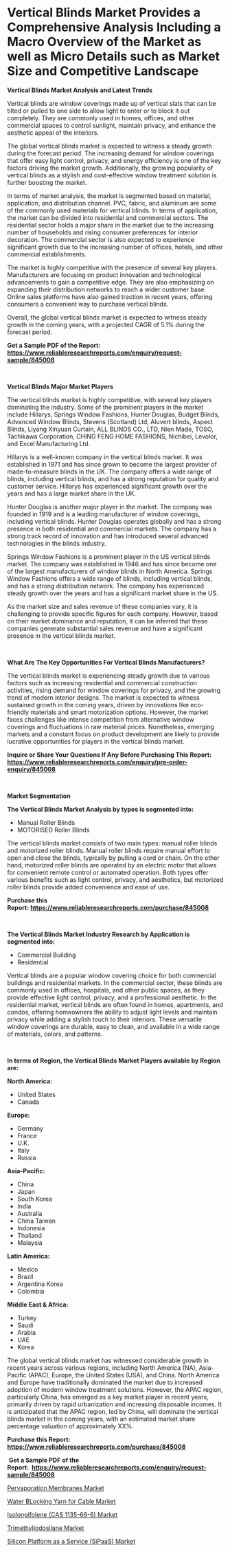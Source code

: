 <p><h1>Vertical Blinds Market Provides a Comprehensive Analysis Including a Macro Overview of the Market as well as Micro Details such as Market Size and Competitive Landscape</h1></p><p><strong>Vertical Blinds Market Analysis and Latest Trends</strong></p>
<p><p>Vertical blinds are window coverings made up of vertical slats that can be tilted or pulled to one side to allow light to enter or to block it out completely. They are commonly used in homes, offices, and other commercial spaces to control sunlight, maintain privacy, and enhance the aesthetic appeal of the interiors.</p><p>The global vertical blinds market is expected to witness a steady growth during the forecast period. The increasing demand for window coverings that offer easy light control, privacy, and energy efficiency is one of the key factors driving the market growth. Additionally, the growing popularity of vertical blinds as a stylish and cost-effective window treatment solution is further boosting the market.</p><p>In terms of market analysis, the market is segmented based on material, application, and distribution channel. PVC, fabric, and aluminum are some of the commonly used materials for vertical blinds. In terms of application, the market can be divided into residential and commercial sectors. The residential sector holds a major share in the market due to the increasing number of households and rising consumer preferences for interior decoration. The commercial sector is also expected to experience significant growth due to the increasing number of offices, hotels, and other commercial establishments.</p><p>The market is highly competitive with the presence of several key players. Manufacturers are focusing on product innovation and technological advancements to gain a competitive edge. They are also emphasizing on expanding their distribution networks to reach a wider customer base. Online sales platforms have also gained traction in recent years, offering consumers a convenient way to purchase vertical blinds.</p><p>Overall, the global vertical blinds market is expected to witness steady growth in the coming years, with a projected CAGR of 5.1% during the forecast period.</p></p>
<p><strong>Get a Sample PDF of the Report:&nbsp; <a href="https://www.reliableresearchreports.com/enquiry/request-sample/845008">https://www.reliableresearchreports.com/enquiry/request-sample/845008</a></strong></p>
<p>&nbsp;</p>
<p><strong>Vertical Blinds Major Market Players</strong></p>
<p><p>The vertical blinds market is highly competitive, with several key players dominating the industry. Some of the prominent players in the market include Hillarys, Springs Window Fashions, Hunter Douglas, Budget Blinds, Advanced Window Blinds, Stevens (Scotland) Ltd, Aluvert blinds, Aspect Blinds, Liyang Xinyuan Curtain, ALL BLINDS CO., LTD, Nien Made, TOSO, Tachikawa Corporation, CHING FENG HOME FASHIONS, Nichibei, Levolor, and Excel Manufacturing Ltd.</p><p>Hillarys is a well-known company in the vertical blinds market. It was established in 1971 and has since grown to become the largest provider of made-to-measure blinds in the UK. The company offers a wide range of blinds, including vertical blinds, and has a strong reputation for quality and customer service. Hillarys has experienced significant growth over the years and has a large market share in the UK.</p><p>Hunter Douglas is another major player in the market. The company was founded in 1919 and is a leading manufacturer of window coverings, including vertical blinds. Hunter Douglas operates globally and has a strong presence in both residential and commercial markets. The company has a strong track record of innovation and has introduced several advanced technologies in the blinds industry.</p><p>Springs Window Fashions is a prominent player in the US vertical blinds market. The company was established in 1946 and has since become one of the largest manufacturers of window blinds in North America. Springs Window Fashions offers a wide range of blinds, including vertical blinds, and has a strong distribution network. The company has experienced steady growth over the years and has a significant market share in the US.</p><p>As the market size and sales revenue of these companies vary, it is challenging to provide specific figures for each company. However, based on their market dominance and reputation, it can be inferred that these companies generate substantial sales revenue and have a significant presence in the vertical blinds market.</p></p>
<p>&nbsp;</p>
<p><strong>What Are The Key Opportunities For Vertical Blinds Manufacturers?</strong></p>
<p><p>The vertical blinds market is experiencing steady growth due to various factors such as increasing residential and commercial construction activities, rising demand for window coverings for privacy, and the growing trend of modern interior designs. The market is expected to witness sustained growth in the coming years, driven by innovations like eco-friendly materials and smart motorization options. However, the market faces challenges like intense competition from alternative window coverings and fluctuations in raw material prices. Nonetheless, emerging markets and a constant focus on product development are likely to provide lucrative opportunities for players in the vertical blinds market.</p></p>
<p><strong>Inquire or Share Your Questions If Any Before Purchasing This Report: <a href="https://www.reliableresearchreports.com/enquiry/pre-order-enquiry/845008">https://www.reliableresearchreports.com/enquiry/pre-order-enquiry/845008</a></strong></p>
<p>&nbsp;</p>
<p><strong>Market Segmentation</strong></p>
<p><strong>The Vertical Blinds Market Analysis by types is segmented into:</strong></p>
<p><ul><li>Manual Roller Blinds</li><li>MOTORISED Roller Blinds</li></ul></p>
<p><p>The vertical blinds market consists of two main types: manual roller blinds and motorized roller blinds. Manual roller blinds require manual effort to open and close the blinds, typically by pulling a cord or chain. On the other hand, motorized roller blinds are operated by an electric motor that allows for convenient remote control or automated operation. Both types offer various benefits such as light control, privacy, and aesthetics, but motorized roller blinds provide added convenience and ease of use.</p></p>
<p><strong>Purchase this Report:&nbsp;<a href="https://www.reliableresearchreports.com/purchase/845008">https://www.reliableresearchreports.com/purchase/845008</a></strong></p>
<p>&nbsp;</p>
<p><strong>The Vertical Blinds Market Industry Research by Application is segmented into:</strong></p>
<p><ul><li>Commercial Building</li><li>Residential</li></ul></p>
<p><p>Vertical blinds are a popular window covering choice for both commercial buildings and residential markets. In the commercial sector, these blinds are commonly used in offices, hospitals, and other public spaces, as they provide effective light control, privacy, and a professional aesthetic. In the residential market, vertical blinds are often found in homes, apartments, and condos, offering homeowners the ability to adjust light levels and maintain privacy while adding a stylish touch to their interiors. These versatile window coverings are durable, easy to clean, and available in a wide range of materials, colors, and patterns.</p></p>
<p>&nbsp;</p>
<p><strong>In terms of Region, the Vertical Blinds Market Players available by Region are:</strong></p>
<p>
    <p> <strong> North America: </strong>
        <ul>
            <li>United States</li>
            <li>Canada</li>
        </ul>
        </p> 
    <p> <strong> Europe: </strong>
        <ul>
            <li>Germany</li>
            <li>France</li>
            <li>U.K.</li>
            <li>Italy</li>
            <li>Russia</li>
        </ul>
        </p> 
    <p> <strong> Asia-Pacific: </strong>
        <ul>
            <li>China</li>
            <li>Japan</li>
            <li>South Korea</li>
            <li>India</li>
            <li>Australia</li>
            <li>China Taiwan</li>
            <li>Indonesia</li>
            <li>Thailand</li>
            <li>Malaysia</li>
        </ul>
        </p> 
    <p> <strong> Latin America: </strong>
        <ul>
            <li>Mexico</li>
            <li>Brazil</li>
            <li>Argentina Korea</li>
            <li>Colombia</li>
        </ul>
        </p> 
    <p> <strong> Middle East & Africa: </strong>
        <ul>
            <li>Turkey</li>
            <li>Saudi</li>
            <li>Arabia</li>
            <li>UAE</li>
            <li>Korea</li>
        </ul>
    </p>
    </p>
<p><p>The global vertical blinds market has witnessed considerable growth in recent years across various regions, including North America (NA), Asia-Pacific (APAC), Europe, the United States (USA), and China. North America and Europe have traditionally dominated the market due to increased adoption of modern window treatment solutions. However, the APAC region, particularly China, has emerged as a key market player in recent years, primarily driven by rapid urbanization and increasing disposable incomes. It is anticipated that the APAC region, led by China, will dominate the vertical blinds market in the coming years, with an estimated market share percentage valuation of approximately XX%.</p></p>
<p><strong>Purchase this Report: <a href="https://www.reliableresearchreports.com/purchase/845008">https://www.reliableresearchreports.com/purchase/845008</a></strong></p>
<p>&nbsp;<strong>Get a Sample PDF of the Report:&nbsp;&nbsp;<a href="https://www.reliableresearchreports.com/enquiry/request-sample/845008">https://www.reliableresearchreports.com/enquiry/request-sample/845008</a></strong></p>
<p><strong></strong></p>
<p><p><a href="https://github.com/ashepherd82/Market-Research-Report-List-2/blob/main/pervaporation-membranes-market.md">Pervaporation Membranes Market</a></p><p><a href="https://www.linkedin.com/pulse/water-blocking-yarn-cable-market-size-share-global-analysis-pkoye/">Water BLocking Yarn for Cable Market</a></p><p><a href="https://www.linkedin.com/pulse/isolongifolene-cas-1135-66-6-market-size-share-global-analysis-obd9e/">Isolongifolene (CAS 1135-66-6) Market</a></p><p><a href="https://github.com/castoriffic/Market-Research-Report-List-2/blob/main/trimethyliodosilane-market.md">Trimethyliodosilane Market</a></p><p><a href="https://www.linkedin.com/pulse/silicon-platform-service-sipaas-market-share-amp-new-ejhue/">Silicon Platform as a Service (SiPaaS) Market</a></p></p>